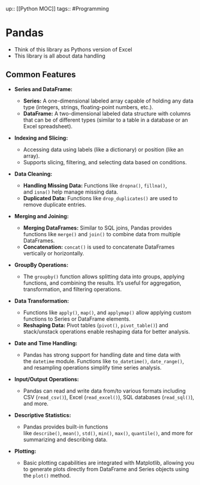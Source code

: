 up:: [[Python MOC]]
tags:: #Programming 
# Pandas
- Think of this library as Pythons version of Excel
- This library is all about data handling
## Common Features
-  **Series and DataFrame:**
    - **Series:** A one-dimensional labeled array capable of holding any data type (integers, strings, floating-point numbers, etc.).
    - **DataFrame:** A two-dimensional labeled data structure with columns that can be of different types (similar to a table in a database or an Excel spreadsheet).
- **Indexing and Slicing:**
    
    - Accessing data using labels (like a dictionary) or position (like an array).
    - Supports slicing, filtering, and selecting data based on conditions.
- **Data Cleaning:**
    
    - **Handling Missing Data:** Functions like `dropna()`, `fillna()`, and `isna()` help manage missing data.
    - **Duplicated Data:** Functions like `drop_duplicates()` are used to remove duplicate entries.
- **Merging and Joining:**
    
    - **Merging DataFrames:** Similar to SQL joins, Pandas provides functions like `merge()` and `join()` to combine data from multiple DataFrames.
    - **Concatenation:** `concat()` is used to concatenate DataFrames vertically or horizontally.
- **GroupBy Operations:**
    
    - The `groupby()` function allows splitting data into groups, applying functions, and combining the results. It’s useful for aggregation, transformation, and filtering operations.
- **Data Transformation:**
    
    - Functions like `apply()`, `map()`, and `applymap()` allow applying custom functions to Series or DataFrame elements.
    - **Reshaping Data:** Pivot tables (`pivot()`, `pivot_table()`) and stack/unstack operations enable reshaping data for better analysis.
- **Date and Time Handling:**
    
    - Pandas has strong support for handling date and time data with the `datetime` module. Functions like `to_datetime()`, `date_range()`, and resampling operations simplify time series analysis.
- **Input/Output Operations:**
    
    - Pandas can read and write data from/to various formats including CSV (`read_csv()`), Excel (`read_excel()`), SQL databases (`read_sql()`), and more.
- **Descriptive Statistics:**
    
    - Pandas provides built-in functions like `describe()`, `mean()`, `std()`, `min()`, `max()`, `quantile()`, and more for summarizing and describing data.
- **Plotting:**
    
    - Basic plotting capabilities are integrated with Matplotlib, allowing you to generate plots directly from DataFrame and Series objects using the `plot()` method.
